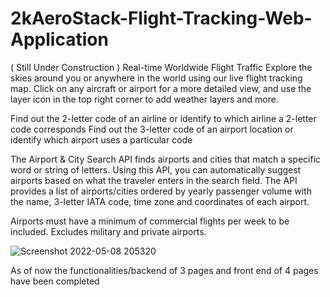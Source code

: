# 2kAeroStack-Flight-Tracking-Web-Application

( Still Under Construction )
Real-time Worldwide Flight Traffic Explore the skies around you or anywhere in the world using our live flight tracking map. Click on any aircraft or  airport for a more detailed view, and use the layer icon in the top right corner to add weather layers and more.

Find out the 2-letter code of an airline or identify to which airline a 2-letter code corresponds
Find out the 3-letter code of an airport location or identify which airport uses a particular code

The Airport & City Search API finds airports and cities that match a specific word or string of letters.
 Using this API, you can automatically suggest airports based on what the traveler enters in the search field. The API provides a list of airports/cities ordered 
by yearly passenger volume with the name, 3-letter IATA code, time zone and coordinates of each airport. 

Airports must have a minimum of commercial flights per week to be included.
Excludes military and private airports.

![Screenshot 2022-05-08 205320](https://user-images.githubusercontent.com/37065373/168438933-ced55f2f-167b-4d92-a9f1-69422493eded.png)

As of now the functionalities/backend of 3 pages and front end of 4 pages have been completed 


